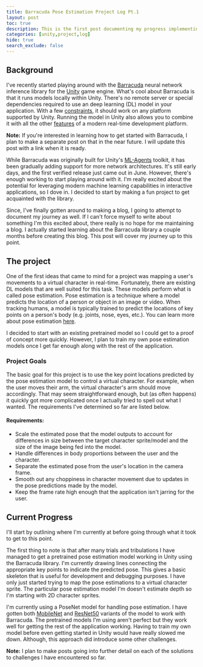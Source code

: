 ```yaml
---
title: Barracuda Pose Estimation Project Log Pt.1
layout: post
toc: true
description: This is the first post documenting my progress implementing pose estimation using the Barracuda inference library in Unity.
categories: [unity,project,log]
hide: true
search_exclude: false
---
```


## Background

I've recently started playing around with the [Barracuda](https://docs.unity3d.com/Packages/com.unity.barracuda@1.1/manual/index.html) neural network inference library for the [Unity](https://unity.com/) game engine. What's cool about Barracuda is that it runs models locally within Unity. There's no remote server or special dependencies required to use an deep learning (DL) model in your application. With a few [constraints](https://docs.unity3d.com/Packages/com.unity.barracuda@1.1/manual/SupportedPlatforms.html), it should work on any platform supported by Unity. Running the model in Unity also allows you to combine it with all the other [features](https://unity.com/products/unity-platform) of a modern real-time development platform.

**Note:** If you're interested in learning how to get started with Barracuda, I plan to make a separate post on that in the near future. I will update this post with a link when it is ready.

While Barracuda was originally built for Unity's [ML-Agents](https://unity3d.com/machine-learning) toolkit, it has been gradually adding support for more network architectures. It's still early days, and the first verified release just came out in June. However, there's enough working to start playing around with it. I'm really excited about the potential for leveraging modern machine learning capabilities in interactive applications, so I dove in. I decided to start by making a fun project to get acquainted with the library. 

Since, I've finally gotten around to making a blog, I going to attempt to document my journey as well. If I can't force myself to write about something I'm this excited about, there really is no hope for me maintaining a blog. I actually started learning about the Barracuda library a couple months before creating this blog. This post will cover my journey up to this point.

## The project

One of the first ideas that came to mind for a project was mapping a user's movements to a virtual character in real-time. Fortunately, there are existing DL models that are well suited for this task. These models perform what is called pose estimation. Pose estimation is a technique where a model predicts the location of a person or object in an image or video. When tracking humans, a model is typically trained to predict the locations of key points on a person's body (e.g. joints, nose, eyes, etc.). You can learn more about pose estimation [here](https://www.fritz.ai/pose-estimation/).

I decided to start with an existing pretrained model so I could get to a proof of concept more quickly. However, I plan to train my own pose estimation models once I get far enough along with the rest of the application.

### Project Goals

The basic goal for this project is to use the key point locations predicted by the pose estimation model to control a virtual character. For example, when the user moves their arm, the virtual character's arm should move accordingly. That may seem straightforward enough, but (as often happens) it quickly got more complicated once I actually tried to spell out what I wanted. The requirements I've determined so far are listed below. 

#### Requirements:

* Scale the estimated pose that the model outputs to account for differences in size between the target character sprite/model and the size of the image being fed into the model. 
* Handle differences in body proportions between the user and the character. 
* Separate the estimated pose from the user's location in the camera frame.
* Smooth out any choppiness in character movement due to updates in the pose predictions made by the model.
* Keep the frame rate high enough that the application isn't jarring for the user.

## Current Progress

I'll start by outlining where I'm currently at before going through what it took to get to this point. 

The first thing to note is that after many trials and tribulations I have managed to get a pretrained pose estimation model working in Unity using the Barracuda library. I'm currently drawing lines connecting the appropriate key points to indicate the predicted pose. This gives a basic skeleton that is useful for development and debugging purposes. I have only just started trying to map the pose estimations to a virtual character sprite. The particular pose estimation model I'm doesn't estimate depth so I'm starting with 2D character sprites. 

I'm currently using a PoseNet model for handling pose estimation. I have gotten both [MobileNet](https://arxiv.org/abs/1704.04861) and [ResNet50](https://arxiv.org/abs/1512.03385) variants of the model to work with Barracuda. The pretrained models I'm using aren't perfect but they work well for getting the rest of the application working. Having to train my own model before even getting started in Unity would have really slowed me down. Although, this approach did introduce some other challenges.



**Note:** I plan to make posts going into further detail on each of the solutions to challenges I have encountered so far.









